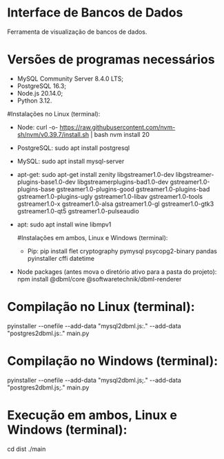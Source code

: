 # Interface de Bancos de Dados
Ferramenta de visualização de bancos de dados.

# Versões de programas necessários
- MySQL Community Server 8.4.0 LTS;
- PostgreSQL 16.3;
- Node.js 20.14.0;
- Python 3.12.

#Instalações no Linux (terminal):
- Node:
curl -o- https://raw.githubusercontent.com/nvm-sh/nvm/v0.39.7/install.sh | bash
nvm install 20

- PostgreSQL:
sudo apt install postgresql

- MySQL:
sudo apt install mysql-server

- apt-get:
sudo apt-get install zenity libgstreamer1.0-dev libgstreamer-plugins-base1.0-dev libgstreamerplugins-bad1.0-dev gstreamer1.0-plugins-base gstreamer1.0-plugins-good gstreamer1.0-plugins-bad gstreamer1.0-plugins-ugly gstreamer1.0-libav gstreamer1.0-tools gstreamer1.0-x gstreamer1.0-alsa gstreamer1.0-gl gstreamer1.0-gtk3 gstreamer1.0-qt5 gstreamer1.0-pulseaudio

- apt:
sudo apt install wine libmpv1 

  #Instalações em ambos, Linux e Windows (terminal):
  - Pip:
pip install flet cryptography pymysql psycopg2-binary pandas pyinstaller cffi datetime

- Node packages (antes mova o diretório ativo para a pasta do projeto):
npm install @dbml/core @softwaretechnik/dbml-renderer

# Compilação no Linux (terminal):
pyinstaller --onefile --add-data "mysql2dbml.js:." --add-data "postgres2dbml.js:." main.py

# Compilação no Windows (terminal):
pyinstaller --onefile --add-data "mysql2dbml.js;." --add-data "postgres2dbml.js;." main.py

# Execução em ambos, Linux e Windows (terminal):
cd dist
./main
